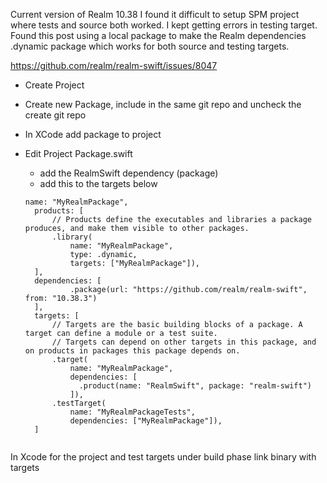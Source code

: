 Current version of Realm 10.38 I found it difficult to setup SPM project where tests and source both worked.  I kept getting errors in testing target.  Found this post using a local package to make the Realm dependencies .dynamic package which works for both source and testing targets.  

https://github.com/realm/realm-swift/issues/8047
 
* Create Project
* Create new Package, include in the same git repo and uncheck the create git repo
* In XCode add package to project
* Edit Project Package.swift 
  * add the RealmSwift dependency (package)
  * add this to the targets below 
  
  ```
  name: "MyRealmPackage",
    products: [
        // Products define the executables and libraries a package produces, and make them visible to other packages.
        .library(
            name: "MyRealmPackage",
            type: .dynamic,
            targets: ["MyRealmPackage"]),
    ],
    dependencies: [
            .package(url: "https://github.com/realm/realm-swift", from: "10.38.3")
    ],
    targets: [
        // Targets are the basic building blocks of a package. A target can define a module or a test suite.
        // Targets can depend on other targets in this package, and on products in packages this package depends on.
        .target(
            name: "MyRealmPackage",
            dependencies: [
              .product(name: "RealmSwift", package: "realm-swift")
            ]),
        .testTarget(
            name: "MyRealmPackageTests",
            dependencies: ["MyRealmPackage"]),
    ]
        
In Xcode for the project and test targets under build phase link binary with targets


